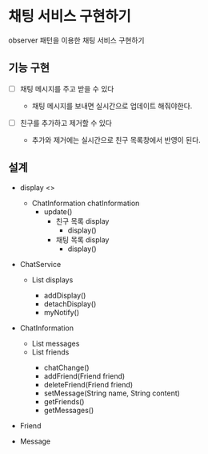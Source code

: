 # 채팅 서비스 구현하기
observer 패턴을 이용한 채팅 서비스 구현하기
## 기능 구현
- [ ] 채팅 메시지를 주고 받을 수 있다
  - 채팅 메시지를 보내면 실시간으로 업데이트 해줘야한다.


- [ ] 친구를 추가하고 제거할 수 있다
  - 추가와 제거에는 실시간으로 친구 목록창에서 반영이 된다.

## 설계

- display <<interface>>
  - ChatInformation chatInformation
    - update()
      - 친구 목록 display
        - display()
      - 채팅 목록 display
        - display()

- ChatService
  - List<Display> displays
    - addDisplay()
    - detachDisplay()
    - myNotify()

- ChatInformation
  - List<message> messages
  - List<Friend> friends
    - chatChange()
    - addFriend(Friend friend)
    - deleteFriend(Friend friend)
    - setMessage(String name, String content)
    - getFriends()
    - getMessages()
   

- Friend

- Message
